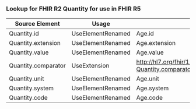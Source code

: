 ### Lookup for FHIR R2 Quantity for use in FHIR R5

| Source Element | Usage | Target |
| -------------- | ----- | ------ |
| Quantity.id | UseElementRenamed | Age.id |
| Quantity.extension | UseElementRenamed | Age.extension |
| Quantity.value | UseElementRenamed | Age.value |
| Quantity.comparator | UseExtension | http://hl7.org/fhir/1.0/StructureDefinition/extension-Quantity.comparator |
| Quantity.unit | UseElementRenamed | Age.unit |
| Quantity.system | UseElementRenamed | Age.system |
| Quantity.code | UseElementRenamed | Age.code |
